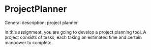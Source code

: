 ProjectPlanner
==============
General description: project planner.

In this assignment, you are going to develop a project planning tool. A project consists of tasks, each taking an estimated time and certain manpower to complete.
